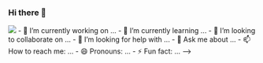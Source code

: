 ### Hi there 👋


<img src="https://capsule-render.vercel.app/api?type=Cylinder&color=auto&height=60&section=header&text=Namhyun Github&fontSize=100" />
- 🔭 I’m currently working on ...
- 🌱 I’m currently learning ...
- 👯 I’m looking to collaborate on ...
- 🤔 I’m looking for help with ...
- 💬 Ask me about ...
- 📫 How to reach me: ...
- 😄 Pronouns: ...
- ⚡ Fun fact: ...
-->

